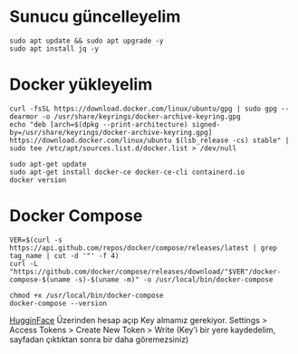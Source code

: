 # Sunucu güncelleyelim


```shell
sudo apt update && sudo apt upgrade -y
sudo apt install jq -y
```



# Docker yükleyelim

```shell
curl -fsSL https://download.docker.com/linux/ubuntu/gpg | sudo gpg --dearmor -o /usr/share/keyrings/docker-archive-keyring.gpg
echo "deb [arch=$(dpkg --print-architecture) signed-by=/usr/share/keyrings/docker-archive-keyring.gpg] https://download.docker.com/linux/ubuntu $(lsb_release -cs) stable" | sudo tee /etc/apt/sources.list.d/docker.list > /dev/null

sudo apt-get update
sudo apt-get install docker-ce docker-ce-cli containerd.io
docker version
```


# Docker Compose

```shell
VER=$(curl -s https://api.github.com/repos/docker/compose/releases/latest | grep tag_name | cut -d '"' -f 4)
curl -L "https://github.com/docker/compose/releases/download/"$VER"/docker-compose-$(uname -s)-$(uname -m)" -o /usr/local/bin/docker-compose

chmod +x /usr/local/bin/docker-compose
docker-compose --version
```



[HugginFace](https://huggingface.co/) Üzerinden hesap açıp Key almamız gerekiyor. Settings > Access Tokens > Create New Token > Write (Key'i bir yere kaydedelim, sayfadan çıktıktan sonra bir daha göremezsiniz)





